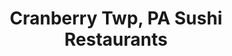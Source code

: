 ---
layout: city
title: Cranberry Twp, PA Sushi Restaurants
permalink: /pennsylvania/cranberry-twp/
stateAbbr: PA
stateName: Pennsylvania
cityName: Cranberry Twp
---